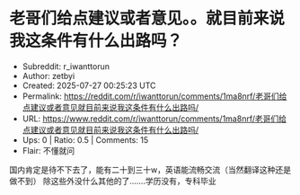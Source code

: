 # 老哥们给点建议或者意见。。就目前来说我这条件有什么出路吗？

- Subreddit: r_iwanttorun
- Author: zetbyi
- Created: 2025-07-27 00:25:23 UTC
- Permalink: https://reddit.com/r/iwanttorun/comments/1ma8nrf/老哥们给点建议或者意见就目前来说我这条件有什么出路吗/
- URL: https://www.reddit.com/r/iwanttorun/comments/1ma8nrf/老哥们给点建议或者意见就目前来说我这条件有什么出路吗/
- Ups: 0 | Ratio: 0.5 | Comments: 15
- Flair: 不懂就问


国内肯定是待不下去了，能有二十到三十w，英语能流畅交流（当然翻译这种还是做不到）
除这些外没什么其他的了…….学历没有，专科毕业

